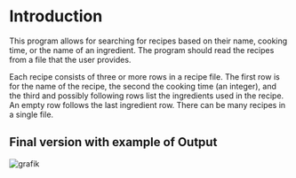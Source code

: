 # Introduction 

This program allows for searching for recipes based on their name, cooking time, or the name of an ingredient.
The program should read the recipes from a file that the user provides.

Each recipe consists of three or more rows in a recipe file. The first row is for the name of the recipe, 
the second the cooking time (an integer), and the third and possibly following rows list the ingredients used 
in the recipe. An empty row follows the last ingredient row. There can be many recipes in a single file. 

## Final version with example of Output

![grafik](https://user-images.githubusercontent.com/94066791/165071255-17d05983-0139-4f26-a884-7e15655c6ce6.png)
